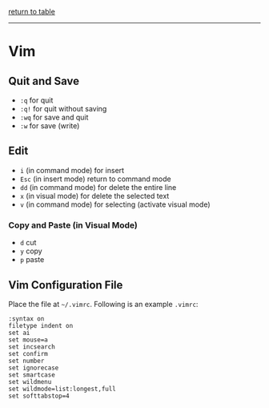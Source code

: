 [return to table](../README.md)

---

# Vim

## Quit and Save
- ```:q``` for quit
- ```:q!``` for quit without saving
- ```:wq``` for save and quit
- ```:w``` for save (write)


## Edit
- ```i``` (in command mode) for insert
- ```Esc``` (in insert mode) return to command mode
- ```dd``` (in command mode) for delete the entire line
- ```x``` (in visual mode) for delete the selected text
- ```v``` (in command mode) for selecting (activate visual mode)

### Copy and Paste (in Visual Mode)
- ```d``` cut
- ```y``` copy
- ```p``` paste



## Vim Configuration File

Place the file at ```~/.vimrc```. Following is an example ```.vimrc```:
```
:syntax on
filetype indent on
set ai
set mouse=a
set incsearch
set confirm
set number
set ignorecase
set smartcase
set wildmenu
set wildmode=list:longest,full
set softtabstop=4
```
